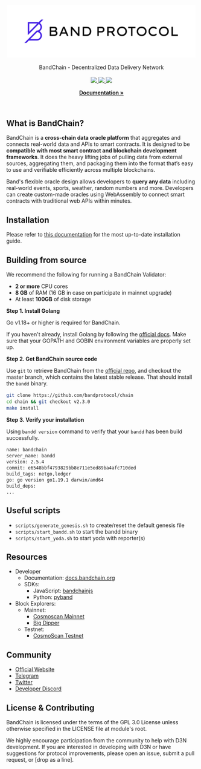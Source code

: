 <p>&nbsp;</p>
<p align="center">

<img src="bandprotocol_logo.svg" width=500>

</p>

<p align="center">
BandChain - Decentralized Data Delivery Network<br/><br/>

<a href="https://pkg.go.dev/badge/github.com/bandprotocol/chain">
    <img src="https://pkg.go.dev/badge/github.com/bandprotocol/chain">
</a>
<a href="https://goreportcard.com/badge/github.com/bandprotocol/chain">
    <img src="https://goreportcard.com/badge/github.com/bandprotocol/chain">
</a>
<a href="https://github.com/bandprotocol/chain/workflows/Tests/badge.svg">
    <img src="https://github.com/bandprotocol/chain/workflows/Tests/badge.svg">
</a>

<p align="center">
  <a href="https://docs.bandchain.org/"><strong>Documentation »</strong></a>
  <br />
</p>

<br/>

## What is BandChain?

BandChain is a **cross-chain data oracle platform** that aggregates and connects real-world data and APIs to smart contracts. It is designed to be **compatible with most smart contract and blockchain development frameworks**. It does the heavy lifting jobs of pulling data from external sources, aggregating them, and packaging them into the format that’s easy to use and verifiable efficiently across multiple blockchains.

Band's flexible oracle design allows developers to **query any data** including real-world events, sports, weather, random numbers and more. Developers can create custom-made oracles using WebAssembly to connect smart contracts with traditional web APIs within minutes.

## Installation

Please refer to [this documentation](https://docs.bandchain.org/node-validators/run-node/joining-mainnet/installation) for the most up-to-date installation guide.

## Building from source

We recommend the following for running a BandChain Validator:

- **2 or more** CPU cores
- **8 GB** of RAM (16 GB in case on participate in mainnet upgrade)
- At least **100GB** of disk storage

**Step 1. Install Golang**

Go v1.18+ or higher is required for BandChain.

If you haven't already, install Golang by following the [official docs](https://golang.org/doc/install). Make sure that your GOPATH and GOBIN environment variables are properly set up.

**Step 2. Get BandChain source code**

Use `git` to retrieve BandChain from the [official repo](https://github.com/bandprotocol/chain), and checkout the master branch, which contains the latest stable release. That should install the `bandd` binary.

```bash
git clone https://github.com/bandprotocol/chain
cd chain && git checkout v2.3.0
make install
```

**Step 3. Verify your installation**

Using `bandd version` command to verify that your `bandd` has been build successfully.

```
name: bandchain
server_name: bandd
version: 2.5.4
commit: e6548bbf4793829bb8e711e5ed89ba4afc710ded
build_tags: netgo,ledger
go: go version go1.19.1 darwin/amd64
build_deps:
...
```

## Useful scripts

- `scripts/generate_genesis.sh` to create/reset the default genesis file 
- `scripts/start_bandd.sh` to start the bandd binary
- `scripts/start_yoda.sh` to start yoda with reporter(s)

## Resources

- Developer
  - Documentation: [docs.bandchain.org](https://docs.bandchain.org)
  - SDKs:
    - JavaScript: [bandchainjs](https://www.npmjs.com/package/@bandprotocol/bandchain.js)
    - Python: [pyband](https://pypi.org/project/pyband/)
- Block Explorers:
  - Mainnet:
    - [Cosmoscan Mainnet](https://cosmoscan.io)
    - [Big Dipper](https://band.bigdipper.live/)
  - Testnet:
    - [CosmoScan Testnet](https://laozi-testnet6.cosmoscan.io)

## Community

- [Official Website](https://bandprotocol.com)
- [Telegram](https://t.me/bandprotocol)
- [Twitter](https://twitter.com/bandprotocol)
- [Developer Discord](https://100x.band/discord)

## License & Contributing

BandChain is licensed under the terms of the GPL 3.0 License unless otherwise specified in the LICENSE file at module's root.

We highly encourage participation from the community to help with D3N development. If you are interested in developing with D3N or have suggestions for protocol improvements, please open an issue, submit a pull request, or [drop as a line].

[drop us a line]: mailto:connect@bandprotocol.com
